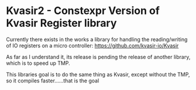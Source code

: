 # Kvasir2 - Constexpr Version of Kvasir Register library

Currently there exists in the works a library for handling the reading/writing of IO registers on a micro controller: https://github.com/kvasir-io/Kvasir

As far as I understand it, its release is pending the release of another library, which is to speed up TMP.

This libraries goal is to do the same thing as Kvasir, except without the TMP, so it compiles faster......that is the goal
